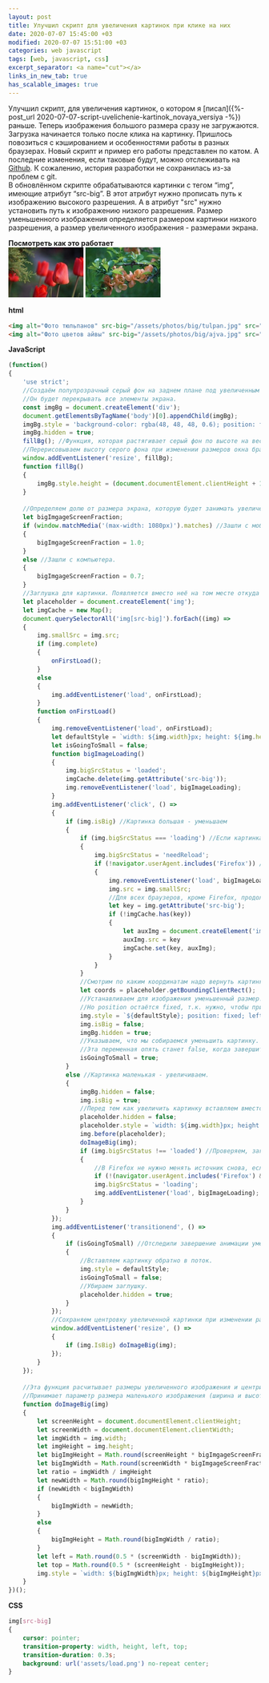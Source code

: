 ```yaml
---
layout: post
title: Улучшил скрипт для увеличения картинок при клике на них
date: 2020-07-07 15:45:00 +03
modified: 2020-07-07 15:51:00 +03
categories: web javascript
tags: [web, javascript, css]
excerpt_separator: <a name="cut"></a>
links_in_new_tab: true
has_scalable_images: true
---
```

Улучшил скрипт, для увеличения картинок, о котором я [писал]({%- post_url 2020-07-07-script-uvelichenie-kartinok_novaya_versiya -%}) раньше. Теперь изображения большого размера сразу не загружаются. Загрузка начинается только после клика на картинку. Пришлось повозиться с кэшированием и особенностями работы в разных браузерах. Новый скрипт и пример его работы представлен по катом. А последние изменения, если таковые будут, можно отслеживать на [Github](https://github.com/Mendeo/image_enlarger). К сожалению, история разработки не сохранилась из-за проблем с git.  
В обновлённом скрипте обрабатываются картинки с тегом “img”, имеющие атрибут “src-big”. В этот атрибут нужно прописать путь к изображению высокого разрешения. А в атрибут "src" нужно установить путь к изображению низкого разрешения. Размер уменьшенного изображения определяется размером картинки низкого разрешения, а размер увеличенного изображения - размерами экрана.

<a name="cut"></a>
**Посмотреть как это работает**  
<img alt="Фото тюльпанов" src-big="/assets/photos/big/tulpan.jpg" src="/assets/photos/small/tulpan.jpg">
<img alt="Фото цветов айвы" src-big="/assets/photos/big/ajva.jpg" src="/assets/photos/small/ajva.jpg">

**html**  

```html
<img alt="Фото тюльпанов" src-big="/assets/photos/big/tulpan.jpg" src="/assets/photos/small/tulpan.jpg">
<img alt="Фото цветов айвы" src-big="/assets/photos/big/ajva.jpg" src="/assets/photos/small/ajva.jpg">
```

**JavaScript**  

```javascript
(function()
{
	'use strict';
	//Создаём полупрозрачный серый фон на заднем плане под увеличенным изображением.
	//Он будет перекрывать все элементы экрана.
	const imgBg = document.createElement('div');
	document.getElementsByTagName('body')[0].appendChild(imgBg);
	imgBg.style = 'background-color: rgba(48, 48, 48, 0.6); position: fixed; top: 0px; left: 0px; width: 100%; z-index: 1';
	imgBg.hidden = true;
	fillBg(); //Функция, которая растягивает серый фон по высоте на весь экран.
	//Перерисовываем высоту серого фона при изменении размеров окна браузера.
	window.addEventListener('resize', fillBg);
	function fillBg()
	{
		imgBg.style.height = (document.documentElement.clientHeight + 100) + 'px';
	}
	
	//Определяем долю от размера экрана, которую будет занимать увеличенное изображение
	let bigImgageScreenFraction;
	if (window.matchMedia('(max-width: 1080px)').matches) //Зашли с мобильного.
	{
		bigImgageScreenFraction = 1.0;
	}
	else //Зашли с компьютера.
	{
		bigImgageScreenFraction = 0.7;
	}
	//Заглушка для картинки. Появляется вместо неё на том месте откуда она увеличилась.
	let placeholder = document.createElement('img');
	let imgCache = new Map();
	document.querySelectorAll('img[src-big]').forEach((img) =>
	{
		img.smallSrc = img.src;
		if (img.complete)
		{
			onFirstLoad();
		}
		else
		{
			img.addEventListener('load', onFirstLoad);
		}
		function onFirstLoad()
		{
			img.removeEventListener('load', onFirstLoad);
			let defaultStyle = `width: ${img.width}px; height: ${img.height}px`; //Устанавливаем фактические размеры маленькой картинки.
			let isGoingToSmall = false;
			function bigImageLoading()
			{
				img.bigSrcStatus = 'loaded';
				imgCache.delete(img.getAttribute('src-big'));
				img.removeEventListener('load', bigImageLoading);
			}
			img.addEventListener('click', () => 
			{
				if (img.isBig) //Картинка большая - уменьшаем
				{
					if (img.bigSrcStatus === 'loading') //Если картинка не загрузилась, то мы ставим старое маленькое изображение в источник.
					{
						img.bigSrcStatus = 'needReload';
						if (!navigator.userAgent.includes('Firefox')) //В Firefox менять источник не нужно, т.к. он не кэширует недозагруженные изображения и одновременно не показывает background у них.
						{
							img.removeEventListener('load', bigImageLoading);
							img.src = img.smallSrc;
							//Для всех браузеров, кроме Firefox, продолжаем загрузку картинки в фоне (когда она маленькая). Если пользователь кликает по разным изображениям, то все эти изображения будут кэшироваться в Map'е imgCache.
							let key = img.getAttribute('src-big');
							if (!imgCache.has(key))
							{
								let auxImg = document.createElement('img');
								auxImg.src = key
								imgCache.set(key, auxImg);
							}
						}
					}
					//Смотрим по каким координатам надо вернуть картинку на место.
					let coords = placeholder.getBoundingClientRect();
					//Устанавливаем для изображения уменьшенный размер.
					//Но position остаётся fixed, т.к. нужно, чтобы при анимации уменьшения не смещались остальные элементы страницы.
					img.style = `${defaultStyle}; position: fixed; left: ${coords.left}px; top: ${coords.top}px`;
					img.isBig = false;
					imgBg.hidden = true;
					//Указываем, что мы собираемся уменьшить картинку.
					//Эта переменная опять станет false, когда завершится анимация уменьшения.
					isGoingToSmall = true;
				}
				else //Картинка маленькая - увеличиваем.
				{
					imgBg.hidden = false;
					img.isBig = true;
					//Перед тем как увеличить картинку вставляем вместо неё заглушку.
					placeholder.hidden = false;
					placeholder.style = `width: ${img.width}px; height: ${img.height}px; background-color: rgb(200, 200, 200)`;
					img.before(placeholder);
					doImageBig(img);
					if (img.bigSrcStatus !== 'loaded') //Проверяем, загружена ли уже полноразмерная картинка.
					{
						//В Firefox не нужно менять источник снова, если он уже был раньше изменён на большую картинку, иначе Firefox начнёт перезагружать картинку.
						if (!(navigator.userAgent.includes('Firefox') && img.bigSrcStatus === 'needReload')) img.src = img.getAttribute('src-big'); //Загружаем большое изображение.
						img.bigSrcStatus = 'loading';
						img.addEventListener('load', bigImageLoading);
					}
				}
			});
			img.addEventListener('transitionend', () =>
			{
				if (isGoingToSmall) //Отследили завершение анимации уменьшения.
				{
					//Вставляем картинку обратно в поток.
					img.style = defaultStyle;
					isGoingToSmall = false;
					//Убираем заглушку.
					placeholder.hidden = true;
				}
			}); 
			//Сохраняем центровку увеличенной картинки при изменении размеров окна браузера.
			window.addEventListener('resize', () => 
			{
				if (img.IsBig) doImageBig(img);
			});
		}
	});
	
	//Эта функция расчитывает размеры увеличенного изображения и центрирует его.
	//Принимает параметр размера маленького изображения (ширина и высота), что вычислить соотношение сторон.
	function doImageBig(img)
	{
		let screenHeight = document.documentElement.clientHeight;
		let screenWidth = document.documentElement.clientWidth;
		let imgWidth = img.width;
		let imgHeight = img.height;
		let bigImgHeight = Math.round(screenHeight * bigImgageScreenFraction);
		let bigImgWidth = Math.round(screenWidth * bigImgageScreenFraction);
		let ratio = imgWidth / imgHeight
		let newWidth = Math.round(bigImgHeight * ratio);
		if (newWidth < bigImgWidth)
		{
			bigImgWidth = newWidth;
		}
		else
		{
			bigImgHeight = Math.round(bigImgWidth / ratio);
		}
		let left = Math.round(0.5 * (screenWidth - bigImgWidth));
		let top = Math.round(0.5 * (screenHeight - bigImgHeight));
		img.style = `width: ${bigImgWidth}px; height: ${bigImgHeight}px; left: ${left}px; top: ${top}px; position: fixed; z-index: 2`;
	}
})();
```

**CSS**  

```css
img[src-big]
{
	cursor: pointer;
	transition-property: width, height, left, top;
	transition-duration: 0.3s;
	background: url('assets/load.png') no-repeat center;
}
```